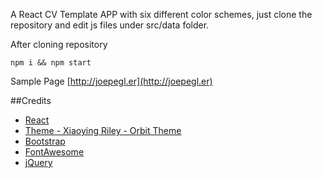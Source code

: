 A React CV Template APP with six different color schemes, just clone the repository and edit js files under src/data folder.


After cloning repository

`npm i && npm start`

Sample Page
[http://joepegl.er](http://joepegl.er)

##Credits
- [React](https://facebook.github.io/react/)
- [Theme -  Xiaoying Riley - Orbit Theme](https://github.com/xriley/)
- [Bootstrap](http://getbootstrap.com/)
- [FontAwesome](http://fortawesome.github.io/Font-Awesome/)
- [jQuery](http://jquery.com/)
